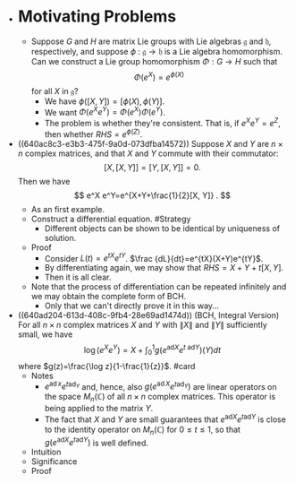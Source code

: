 - # Motivating Problems
	- Suppose $G$ and $H$ are matrix Lie groups with Lie algebras $\mathfrak{g}$ and $\mathfrak{h}$, respectively, and suppose $\phi$ : $\mathfrak{g} \rightarrow \mathfrak{h}$ is a Lie algebra homomorphism. Can we construct a Lie group homomorphism $\Phi: G \rightarrow H$ such that 
	  $$\Phi\left(e^X\right)=e^{\phi(X)}$$
	   for all $X$ in $\mathfrak{g}$?
		- We have $\phi([X,Y])=[\phi(X),\phi(Y)]$.
		- We want $\Phi\left(e^Xe^Y\right)=\Phi\left(e^X\right)\Phi\left(e^Y\right)$.
		- The problem is whether they're consistent. That is, if $e^Xe^Y=e^Z$, then whether $RHS=e^{\phi(Z)}$.
- ((640ac8c3-e3b3-475f-9a0d-073dfba14572)) Suppose $X$ and $Y$ are $n \times n$ complex matrices, and that $X$ and $Y$ commute with their commutator:
  $$
  [X,[X, Y]]=[Y,[X, Y]]=0 .
  $$
  Then we have
  $$
  e^X e^Y=e^{X+Y+\frac{1}{2}[X, Y]} .
  $$
	- As an first example.
	- Construct a differential equation. #Strategy
		- Different objects can be shown to be identical by uniqueness of solution.
	- Proof
		- Consider $L(t)=e^{tX}e^{tY}$.
		  $\frac {dL}{dt}=e^{tX}(X+Y)e^{tY}$.
		- By differentiating again, we may show that $RHS=X+Y+t[X,Y]$.
		- Then it is all clear.
	- Note that the process of differentiation can be repeated infinitely and we may obtain the complete form of BCH.
		- Only that we can't directly prove it in this way...
- ((640ad204-613d-408c-9fb4-28e69ad1474d)) (BCH, Integral Version) For all $n \times n$ complex matrices $X$ and $Y$ with $\|X\|$ and $\|Y\|$ sufficiently small, we have
  $$
  \log \left(e^X e^Y\right)=X+\int_0^1 g\left(e^{\mathrm{ad} X} e^{t\ \mathrm{ad} Y}\right)(Y) d t 
  $$
  where $g(z)=\frac{\log z}{1-\frac{1}{z}}$. #card
	- Notes
		- $e^{\operatorname{ad} x} e^{t \mathrm{ad}_Y}$ and, hence, also $g\left(e^{\operatorname{ad} X} e^{t \mathrm{ad}_Y}\right)$ are linear operators on the space $M_n(\mathbb{C})$ of all $n \times n$ complex matrices. This operator is being applied to the matrix $Y$.
		- The fact that $X$ and $Y$ are small guarantees that $e^{\mathrm{ad} X} e^{t \mathrm{ad} Y}$ is close to the identity operator on $M_n(\mathbb{C})$ for $0 \leq t \leq 1$, so that $g\left(e^{\mathrm{ad} X} e^{t \mathrm{ad} Y}\right)$ is well defined.
	- Intuition
	- Significance
	- Proof